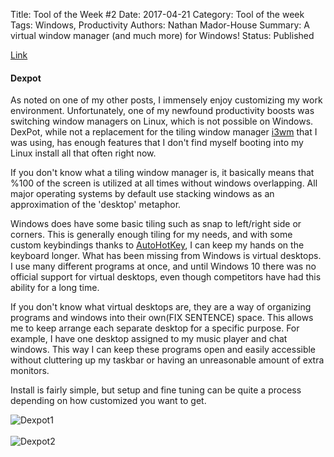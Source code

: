 Title: Tool of the Week #2
Date: 2017-04-21
Category: Tool of the week
Tags: Windows, Productivity
Authors: Nathan Mador-House
Summary: A virtual window manager (and much more) for Windows!
Status: Published

[Link](www.dexpot.de)

#### Dexpot
As noted on one of my other posts, I immensely enjoy customizing my work environment. Unfortunately, one of my newfound productivity boosts was switching window managers on Linux, which is not possible on Windows. DexPot, while not a replacement for the tiling window manager [i3wm](https://i3wm.org) that I was using, has enough features that I don't find myself booting into my Linux install all that often right now.

If you don't know what a tiling window manager is, it basically means that %100 of the screen is utilized at all times without windows overlapping. All major operating systems by default use stacking windows as an approximation of the 'desktop' metaphor.

Windows does have some basic tiling such as snap to left/right side or corners. This is generally enough tiling for my needs, and with some custom keybindings thanks to [AutoHotKey](https://autohotkey.com), I can keep my hands on the keyboard longer. What has been missing from Windows is virtual desktops. I use many different programs at once, and until Windows 10 there was no official support for virtual desktops, even though competitors have had this ability for a long time.

If you don't know what virtual desktops are, they are a way of organizing programs and windows into their own(FIX SENTENCE) space. This allows me to keep arrange each separate desktop for a specific purpose. For example, I have one desktop assigned to my music player and chat windows. This way I can keep these programs open and easily accessible without cluttering up my taskbar or having an unreasonable amount of extra monitors.

Install is fairly simple, but setup and fine tuning can be quite a process depending on how customized you want to get.

![Dexpot1]({filename}assets/dexpot-sc1.jpg)
<br><br>
![Dexpot2]({filename}assets/dexpot-sc2.jpg)
